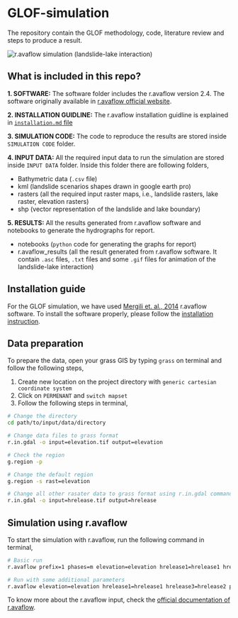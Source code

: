 # GLOF-simulation
The repository contain the GLOF methodology, code, literature review and steps to produce a result.

![r.avaflow simulation (landslide-lake interaction)](https://github.com/iamtekson/GLOF-simulation/blob/main/RESULTS/r.avaflow_results/13_results/13_plots/13_hflow_map.gif "r.avaflow result")

## What is included in this repo?

**1. SOFTWARE:** The software folder includes the r.avaflow version 2.4. The software originally available in [r.avaflow official website](https://www.landslidemodels.org/r.avaflow/software.php).

**2. INSTALLATION GUIDLINE:** The r.avaflow installation guidline is explained in [`installation.md` file](https://github.com/iamtekson/GLOF-simulation/blob/main/Installation.md)

**3. SIMULATION CODE:** The code to reproduce the results are stored inside `SIMULATION CODE` folder.

**4. INPUT DATA:** All the required input data to run the simulation are stored inside `INPUT DATA` folder. Inside this folder there are following folders,

  * Bathymetric data (`.csv` file)
  * kml (landslide scenarios shapes drawn in google earth pro)
  * rasters (all the required input raster maps, i.e., landslide rasters, lake raster, elevation rasters)
  * shp (vector representation of the landslide and lake boundary)

**5. RESULTS:** All the results generated from r.avaflow software and notebooks to generate the hydrographs for report.
  * notebooks (`python` code for generating the graphs for report)
  * r.avaflow_results (all the result generated from r.avaflow software. It contain `.asc` files, `.txt` files and some `.gif` files for animation of the landslide-lake interaction)

## Installation guide

For the GLOF simulation, we have used [Mergili et. al., 2014](https://gmd.copernicus.org/articles/8/4027/2015/) r.avaflow software. To install the software properly, please follow the [installation instruction](./Installation.md).

## Data preparation

To prepare the data, open your grass GIS by typing `grass` on terminal and follow the following steps,

1. Create new location on the project directory with `generic cartesian coordinate system`
2. Click on `PERMENANT` and `switch mapset`
3. Follow the following steps in terminal,

```sh
# Change the directory
cd path/to/input/data/directory

# Change data files to grass format
r.in.gdal -o input=elevation.tif output=elevation

# Check the region 
g.region -p

# Change the default region
g.region -s rast=elevation

# Change all other rasater data to grass format using r.in.gdal command
r.in.gdal -o input=hrelease.tif output=hrelease
```

## Simulation using r.avaflow

To start the simulation with r.avaflow, run the following command in terminal,

```sh
# Basic run
r.avaflow prefix=1 phases=m elevation=elevation hrelease1=hrelease1 hrelease2=hrelease2 

# Run with some additional parameters
r.avaflow elevation=elevation hrelease1=hrelease1 hrelease3=hrelease2 phases=m prefix=3 friction=35,20,3,0,0,0,0.05 time=10,300
```

To know more about the r.avaflow input, check the [official documentation of r.avaflow](https://www.landslidemodels.org/r.avaflow/manual.php).
